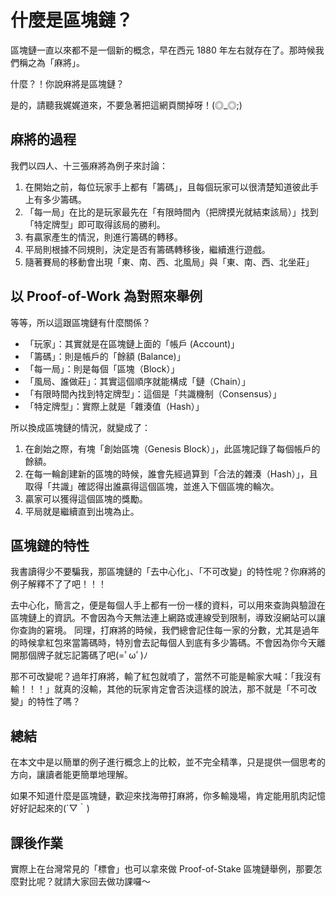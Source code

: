 # 什麼是區塊鏈？

區塊鏈一直以來都不是一個新的概念，早在西元 1880 年左右就存在了。那時候我們稱之為「麻將」。

什麼？！你說麻將是區塊鏈？

是的，請聽我娓娓道來，不要急著把這網頁關掉呀！(◎_◎;)

## 麻將的過程

我們以四人、十三張麻將為例子來討論：

1. 在開始之前，每位玩家手上都有「籌碼」，且每個玩家可以很清楚知道彼此手上有多少籌碼。
2. 「每一局」在比的是玩家最先在「有限時間內（把牌摸光就結束該局）」找到「特定牌型」即可取得該局的勝利。
3. 有贏家產生的情況，則進行籌碼的轉移。
4. 平局則根據不同規則，決定是否有籌碼轉移後，繼續進行遊戲。
5. 隨著賽局的移動會出現「東、南、西、北風局」與「東、南、西、北坐莊」

## 以 Proof-of-Work 為對照來舉例

等等，所以這跟區塊鏈有什麼關係？

* 「玩家」：其實就是在區塊鏈上面的「帳戶 (Account)」
* 「籌碼」：則是帳戶的「餘額 (Balance)」
* 「每一局」：則是每個「區塊（Block）」
* 「風局、誰做莊」：其實這個順序就能構成「鏈（Chain）」
* 「有限時間內找到特定牌型」：這個是「共識機制（Consensus）」
* 「特定牌型」：實際上就是「雜湊值（Hash）」

所以換成區塊鏈的情況，就變成了：

1. 在創始之際，有塊「創始區塊（Genesis Block）」，此區塊記錄了每個帳戶的餘額。
2. 在每一輪創建新的區塊的時候，誰會先經過算到「合法的雜湊（Hash）」，且取得「共識」確認得出誰贏得這個區塊，並進入下個區塊的輪次。
3. 贏家可以獲得這個區塊的獎勵。
4. 平局就是繼續直到出塊為止。

## 區塊鏈的特性

我書讀得少不要騙我，那區塊鏈的「去中心化」、「不可改變」的特性呢？你麻將的例子解釋不了了吧！！！

去中心化，簡言之，便是每個人手上都有一份一樣的資料，可以用來查詢與驗證在區塊鏈上的資訊。不會因為今天無法連上網路或連線受到限制，導致沒網站可以讓你查詢的窘境。
同理，打麻將的時候，我們總會記住每一家的分數，尤其是過年的時候拿紅包來當籌碼時，特別會去記每個人到底有多少籌碼。不會因為你今天離開那個牌子就忘記籌碼了吧(=ﾟωﾟ)ﾉ

那不可改變呢？過年打麻將，輸了紅包就噴了，當然不可能是輸家大喊：「我沒有輸！！！」就真的沒輸，其他的玩家肯定會否決這樣的說法，那不就是「不可改變」的特性了嗎？

## 總結

在本文中是以簡單的例子進行概念上的比較，並不完全精準，只是提供一個思考的方向，讓讀者能更簡單地理解。

如果不知道什麼是區塊鏈，歡迎來找海帶打麻將，你多輸幾場，肯定能用肌肉記憶好好記起來的(´▽｀)


## 課後作業

實際上在台灣常見的「標會」也可以拿來做 Proof-of-Stake 區塊鏈舉例，那要怎麼對比呢？就請大家回去做功課囉～
